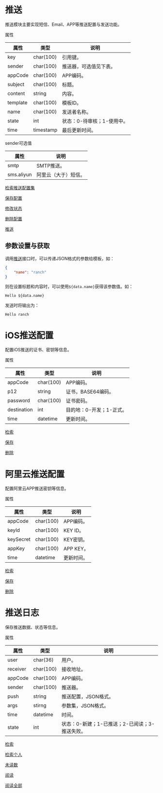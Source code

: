 # 推送

推送模块主要实现短信、Email、APP等推送配置与发送功能。

属性

|属性|类型|说明|
|---|---|---|
|key|char(100)|引用键。|
|sender|char(100)|推送器，可选值见下表。|
|appCode|char(100)|APP编码。|
|subject|char(100)|标题。|
|content|string|内容。|
|template|char(100)|模板ID。|
|name|char(100)|发送者名称。|
|state|int|状态：0-待审核；1-使用中。|
|time|timestamp|最后更新时间。|

sender可选值

|属性|说明|
|---|---|
|smtp|SMTP推送。|
|sms.aliyun|阿里云（大于）短信。|

[检索推送配置集](doc/query.md)

[保存配置](doc/save.md)

[修改状态](doc/state.md)

[删除配置](doc/delete.md)

[推送](doc/send.md)

## 参数设置与获取

调用[推送](doc/send.md)接口时，可以传递JSON格式的参数给模板，如：
```json
{
    "name": "ranch"
}
```
则在设置标题和内容时，可以使用`${data.name}`获得该参数值。如：
```text
Hello ${data.name}
```
发送时将输出为：
```text
Hello ranch
```

# iOS推送配置

配置iOS推送的证书、密钥等信息。

属性

|属性|类型|说明|
|---|---|---|
|appCode|char(100)|APP编码。|
|p12|string|证书，BASE64编码。|
|password|char(100)|证书密码。|
|destination|int|目的地：0-开发；1-正式。|
|time|datetime|更新时间。|

[检索](doc/ios/query.md)

[保存](doc/ios/save.md)

[删除](doc/ios/delete.md)

# 阿里云推送配置

配置阿里云APP推送密钥等信息。

属性

|属性|类型|说明|
|---|---|---|
|appCode|char(100)|APP编码。|
|keyId|char(100)|KEY ID。|
|keySecret|char(100)|KEY密钥。|
|appKey|char(100)|APP KEY。|
|time|datetime|更新时间。|

[检索](doc/aliyun/query.md)

[保存](doc/aliyun/save.md)

[删除](doc/aliyun/delete.md)

# 推送日志

保存推送数据、状态等信息。

属性

|属性|类型|说明|
|---|---|---|
|user|char(36)|用户。|
|receiver|char(100)|接收地址。|
|appCode|char(100)|APP编码。|
|sender|char(100)|推送器。|
|push|string|推送配置，JSON格式。|
|args|stirng|参数集，JSON格式。|
|time|datetime|时间。|
|state|int|状态：0-新建；1-已推送；2-已阅读；3-推送失败。|

[检索](doc/log/query.md)

[检索个人](doc/log/uquery.md)

[未读数](doc/log/unread.md)

[阅读](doc/log/read.md)

[阅读全部](doc/log/reads.md)
